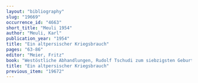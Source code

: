 ```yaml
---
layout: "bibliography"
slug: "19669"
occurrence_id: "4663"
short_title: "Meuli 1954"
author: "Meuli, Karl"
publication_year: "1954"
title: "Ein altpersischer Kriegsbrauch"
pages: "63-86"
editor: "Meier, Fritz"
book: "Westöstliche Abhandlungen, Rudolf Tschudi zum siebzigsten Geburtstag (Wiesbaden)"
title: "Ein altpersischer Kriegsbrauch"
previous_item: "19672"
---
```

